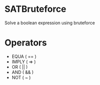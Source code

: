 # SATBruteforce
Solve a boolean expression using bruteforce
# Operators
 - EQUA     ( == )
 - IMPLY    ( => )
 - OR       ( || )
 - AND      ( && )
 - NOT      ( ~  )
